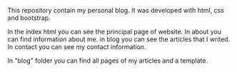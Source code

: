 This repository contain my personal blog. 
It was developed with html, css and bootstrap. 

In the index html you can see the principal page of website. 
In about you can find information about me. 
in blog you can see the articles that I writed. 
In contact you can see my contact information. 

In "blog" folder you can find all pages of my articles and a template. 
